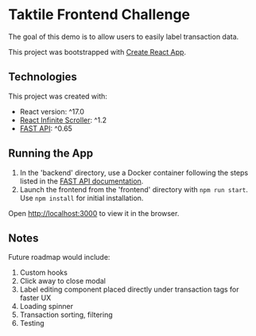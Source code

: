 # Taktile Frontend Challenge
The goal of this demo is to allow users to easily label transaction data. 

This project was bootstrapped with [Create React App](https://github.com/facebook/create-react-app).

## Technologies
This project was created with:
* React version: ^17.0
* [React Infinite Scroller](https://www.npmjs.com/package/react-infinite-scroller): ^1.2
* [FAST API](https://fastapi.tiangolo.com): ^0.65


## Running the App
1. In the 'backend' directory, use a Docker container following the steps listed in the [FAST API documentation](https://fastapi.tiangolo.com/deployment/docker/).
2. Launch the frontend from the 'frontend' directory with `npm run start`. Use `npm install` for initial installation.

Open [http://localhost:3000](http://localhost:3000) to view it in the browser.

## Notes
Future roadmap would include:
1. Custom hooks
2. Click away to close modal
3. Label editing component placed directly under transaction tags for faster UX
4. Loading spinner
5. Transaction sorting, filtering
6. Testing